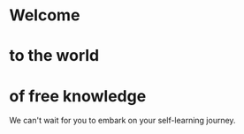 # Welcome
# to the world
# of free knowledge

We can't wait for you to embark on your self-learning journey.
